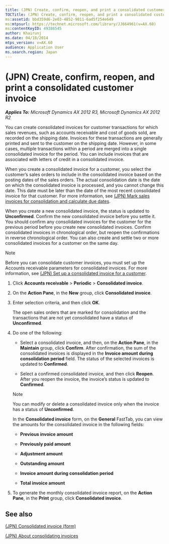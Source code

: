 ```yaml
---
title: (JPN) Create, confirm, reopen, and print a consolidated customer invoice
TOCTitle: (JPN) Create, confirm, reopen, and print a consolidated customer invoice
ms:assetid: bbd359d6-2e03-4852-9811-6ad5f254e649
ms:mtpsurl: https://technet.microsoft.com/library/JJ664961(v=AX.60)
ms:contentKeyID: 49386545
author: Khairunj
ms.date: 04/18/2014
mtps_version: v=AX.60
audience: Application User
ms.search.region: Japan
---
```


# (JPN) Create, confirm, reopen, and print a consolidated customer invoice 


_**Applies To:** Microsoft Dynamics AX 2012 R3, Microsoft Dynamics AX 2012 R2_

You can create consolidated invoices for customer transactions for which sales revenues, such as accounts receivable and cost of goods sold, are recorded on the shipping date. Invoices for these transactions are generally printed and sent to the customer on the shipping date. However, in some cases, multiple transactions within a period are merged into a single consolidated invoice for the period. You can include invoices that are associated with letters of credit in a consolidated invoice.

When you create a consolidated invoice for a customer, you select the customer’s sales orders to include in the consolidated invoice based on the posting dates of the sales orders. The actual consolidation date is the date on which the consolidated invoice is processed, and you cannot change this date. This date must be later than the date of the most recent consolidated invoice for that customer. For more information, see [(JPN) Mark sales invoices for consolidation and calculate due dates](jpn-mark-sales-invoices-for-consolidation-and-calculate-due-dates.md).

When you create a new consolidated invoice, the status is updated to **Unconfirmed**. Confirm the new consolidated invoice before you settle it. You should confirm any consolidated invoices for the customer for the previous period before you create new consolidated invoices. Confirm consolidated invoices in chronological order, but reopen the confirmations in reverse chronological order. You can also create and settle two or more consolidated invoices for a customer on the same day.


> [!NOTE]
> <P>Before you can consolidate customer invoices, you must set up the Accounts receivable parameters for consolidated invoices. For more information, see <A href="jpn-set-up-a-consolidated-invoice-for-a-customer.md">(JPN) Set up a consolidated invoice for a customer</A>.</P>



1.  Click **Accounts receivable** \> **Periodic** \> **Consolidated invoice**.

2.  On the **Action Pane**, in the **New** group, click **Consolidated invoice**.

3.  Enter selection criteria, and then click **OK**.
    
    The open sales orders that are marked for consolidation and the transactions that are not yet consolidated have a status of **Unconfirmed**.

4.  Do one of the following:
    
      - Select a consolidated invoice, and then, on the **Action Pane**, in the **Maintain** group, click **Confirm**. After confirmation, the sum of the consolidated invoices is displayed in the **Invoice amount during consolidation period** field. The status of the selected invoices is updated to **Confirmed**.
    
      - Select a confirmed consolidated invoice, and then click **Reopen**. After you reopen the invoice, the invoice’s status is updated to **Confirmed**.
    

    > [!NOTE]
    > <P>You can modify or delete a consolidated invoice only when the invoice has a status of <STRONG>Unconfirmed</STRONG>.</P>

    
    In the **Consolidated invoice** form, on the **General** FastTab, you can view the amounts for the consolidated invoice in the following fields:
    
      - **Previous invoice amount**
    
      - **Previously paid amount**
    
      - **Adjustment amount**
    
      - **Outstanding amount**
    
      - **Invoice amount during consolidation period**
    
      - **Total invoice amount**

5.  To generate the monthly consolidated invoice report, on the **Action Pane**, in the **Print** group, click **Consolidated invoice**.

## See also

[(JPN) Consolidated invoice (form)](https://technet.microsoft.com/library/jj711205\(v=ax.60\))

[(JPN) About consolidating invoices](jpn-about-consolidating-invoices.md)

  


